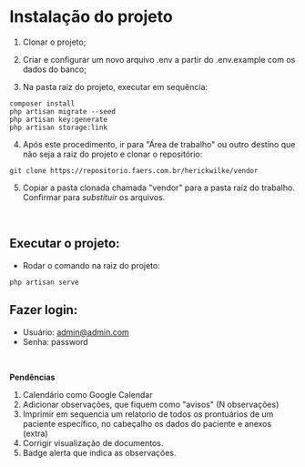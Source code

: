 # Instalação do projeto

1. Clonar o projeto;

2. Criar e configurar um novo arquivo .env a partir do .env.example com os dados do banco;

3. Na pasta raiz do projeto, executar em sequência: 

``` 
composer install
php artisan migrate --seed 
php artisan key:generate
php artisan storage:link

```

4. Após este procedimento, ir para "Área de trabalho" ou outro destino que não seja a raiz do projeto e clonar o repositório:
```
git clone https://repositorio.faers.com.br/herickwilke/vendor
```

5. Copiar a pasta clonada chamada "vendor" para a pasta raíz do trabalho. Confirmar para *substituir* os arquivos.

<br>

## Executar o projeto:

- Rodar o comando na raiz do projeto:

```
php artisan serve
```
## Fazer login: 
- Usuário: admin@admin.com
- Senha: password 

<br>

**Pendências**

1. Calendário como Google Calendar
3. Adicionar observações, que fiquem como "avisos" (N observações)
4. Imprimir em sequencia um relatorio de todos os prontuários de um paciente específico, no cabeçalho os dados do paciente e anexos (extra)
5. Corrigir visualização de documentos.
6. Badge alerta que indica as observações.